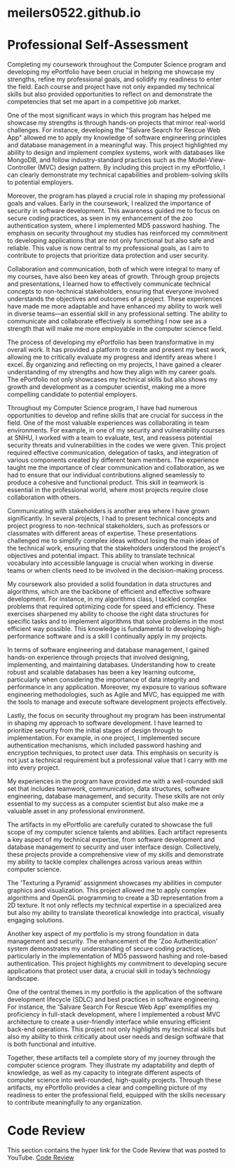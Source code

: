 # meilers0522.github.io

# Professional Self-Assessment
   Completing my coursework throughout the Computer Science program and developing my ePortfolio have been crucial in helping me showcase my strengths, refine my professional goals, and solidify my readiness to enter the field. Each course and project have not only expanded my technical skills but also provided opportunities to reflect on and demonstrate the competencies that set me apart in a competitive job market.
   
   One of the most significant ways in which this program has helped me showcase my strengths is through hands-on projects that mirror real-world challenges. For instance, developing the "Salvare Search for Rescue Web App" allowed me to apply my knowledge of software engineering principles and database management in a meaningful way. This project highlighted my ability to design and implement complex systems, work with databases like MongoDB, and follow industry-standard practices such as the Model-View-Controller (MVC) design pattern. By including this project in my ePortfolio, I can clearly demonstrate my technical capabilities and problem-solving skills to potential employers.
   
   Moreover, the program has played a crucial role in shaping my professional goals and values. Early in the coursework, I realized the importance of security in software development. This awareness guided me to focus on secure coding practices, as seen in my enhancement of the zoo authentication system, where I implemented MD5 password hashing. The emphasis on security throughout my studies has reinforced my commitment to developing applications that are not only functional but also safe and reliable. This value is now central to my professional goals, as I aim to contribute to projects that prioritize data protection and user security.
   
   Collaboration and communication, both of which were integral to many of my courses, have also been key areas of growth. Through group projects and presentations, I learned how to effectively communicate technical concepts to non-technical stakeholders, ensuring that everyone involved understands the objectives and outcomes of a project. These experiences have made me more adaptable and have enhanced my ability to work well in diverse teams—an essential skill in any professional setting. The ability to communicate and collaborate effectively is something I now see as a strength that will make me more employable in the computer science field.
   
   The process of developing my ePortfolio has been transformative in my overall work. It has provided a platform to create and present my best work, allowing me to critically evaluate my progress and identify areas where I excel. By organizing and reflecting on my projects, I have gained a clearer understanding of my strengths and how they align with my career goals. The ePortfolio not only showcases my technical skills but also shows my growth and development as a computer scientist, making me a more compelling candidate to potential employers.
   
   Throughout my Computer Science program, I have had numerous opportunities to develop and refine skills that are crucial for success in the field. One of the most valuable experiences was collaborating in team environments. For example, in one of my security and vulnerability courses at SNHU, I worked with a team to evaluate, test, and reassess potential security threats and vulnerabilities in the codes we were given. This project required effective communication, delegation of tasks, and integration of various components created by different team members. The experience taught me the importance of clear communication and collaboration, as we had to ensure that our individual contributions aligned seamlessly to produce a cohesive and functional product. This skill in teamwork is essential in the professional world, where most projects require close collaboration with others.
   
   Communicating with stakeholders is another area where I have grown significantly. In several projects, I had to present technical concepts and project progress to non-technical stakeholders, such as professors or classmates with different areas of expertise. These presentations challenged me to simplify complex ideas without losing the main ideas of the technical work, ensuring that the stakeholders understood the project's objectives and potential impact. This ability to translate technical vocabulary into accessible language is crucial when working in diverse teams or when clients need to be involved in the decision-making process.
   
   My coursework also provided a solid foundation in data structures and algorithms, which are the backbone of efficient and effective software development. For instance, in my algorithms class, I tackled complex problems that required optimizing code for speed and efficiency. These exercises sharpened my ability to choose the right data structures for specific tasks and to implement algorithms that solve problems in the most efficient way possible. This knowledge is fundamental to developing high-performance software and is a skill I continually apply in my projects.
   
   In terms of software engineering and database management, I gained hands-on experience through projects that involved designing, implementing, and maintaining databases. Understanding how to create robust and scalable databases has been a key learning outcome, particularly when considering the importance of data integrity and performance in any application. Moreover, my exposure to various software engineering methodologies, such as Agile and MVC, has equipped me with the tools to manage and execute software development projects effectively.
   
   Lastly, the focus on security throughout my program has been instrumental in shaping my approach to software development. I have learned to prioritize security from the initial stages of design through to implementation. For example, in one project, I implemented secure authentication mechanisms, which included password hashing and encryption techniques, to protect user data. This emphasis on security is not just a technical requirement but a professional value that I carry with me into every project.
   
   My experiences in the program have provided me with a well-rounded skill set that includes teamwork, communication, data structures, software engineering, database management, and security. These skills are not only essential to my success as a computer scientist but also make me a valuable asset in any professional environment.
   
   The artifacts in my ePortfolio are carefully curated to showcase the full scope of my computer science talents and abilities. Each artifact represents a key aspect of my technical expertise, from software development and database management to security and user interface design. Collectively, these projects provide a comprehensive view of my skills and demonstrate my ability to tackle complex challenges across various areas within computer science.
   
   The 'Texturing a Pyramid' assignment showcases my abilities in computer graphics and visualization. This project allowed me to apply complex algorithms and OpenGL programming to create a 3D representation from a 2D texture. It not only reflects my technical expertise in a specialized area but also my ability to translate theoretical knowledge into practical, visually engaging solutions.
   
   Another key aspect of my portfolio is my strong foundation in data management and security. The enhancement of the 'Zoo Authentication' system demonstrates my understanding of secure coding practices, particularly in the implementation of MD5 password hashing and role-based authentication. This project highlights my commitment to developing secure applications that protect user data, a crucial skill in today’s technology landscape.
   
   One of the central themes in my portfolio is the application of the software development lifecycle (SDLC) and best practices in software engineering. For instance, the 'Salvare Search For Rescue Web App' exemplifies my proficiency in full-stack development, where I implemented a robust MVC architecture to create a user-friendly interface while ensuring efficient back-end operations. This project not only highlights my technical skills but also my ability to think critically about user needs and design software that is both functional and intuitive.
   
   Together, these artifacts tell a complete story of my journey through the computer science program. They illustrate my adaptability and depth of knowledge, as well as my capacity to integrate different aspects of computer science into well-rounded, high-quality projects. Through these artifacts, my ePortfolio provides a clear and compelling picture of my readiness to enter the professional field, equipped with the skills necessary to contribute meaningfully to any organization.

# Code Review
This section contains the hyper link for the Code Review that was posted to YouTube.
   [Code Review](https://youtu.be/Yvlx1phi2xc)
